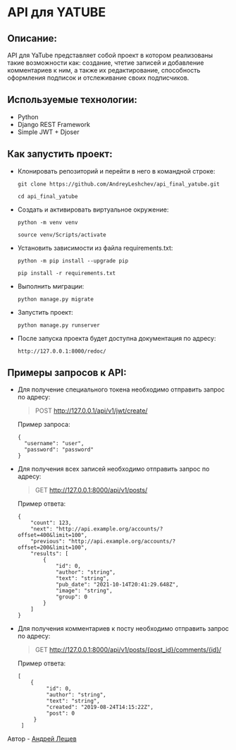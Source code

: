 # **API для YATUBE**

## Описание:

API для YaTube представляет собой проект в котором реализованы такие возможности как: создание, чтетие записей и добавление комментариев к ним, а также их редактирование, способность оформления подписок и отслеживание своих подписчиков.

## Используемые технологии:
* Python
* Django REST Framework
* Simple JWT + Djoser

## Как запустить проект:

* Клонировать репозиторий и перейти в него в командной строке:

  ```
  git clone https://github.com/AndreyLeshchev/api_final_yatube.git
  ```
  ```
  cd api_final_yatube
  ```

* Cоздать и активировать виртуальное окружение:

  ```
  python -m venv venv
  ```
  ```
  source venv/Scripts/activate
  ```

* Установить зависимости из файла requirements.txt:

  ```
  python -m pip install --upgrade pip
  ```

  ```
  pip install -r requirements.txt
  ```

* Выполнить миграции:

  ```
  python manage.py migrate
  ```

* Запустить проект:

  ```
  python manage.py runserver
  ```
  
* После запуска проекта будет доступна документация по адресу:

  ```
  http://127.0.0.1:8000/redoc/
  ```

## Примеры запросов к API:

* Для получение специального токена необходимо отправить запрос по адресу:

  > POST http://127.0.0.1/api/v1/jwt/create/
  
  Пример запроса:

  ```
  {
    "username": "user",
    "password": "password"
  }
  ```
* Для получения всех записей необходимо отправить запрос по адресу:
  
  > GET http://127.0.0.1:8000/api/v1/posts/

  Пример ответа:
  
  ```
  {
      "count": 123,
      "next": "http://api.example.org/accounts/?offset=400&limit=100",
      "previous": "http://api.example.org/accounts/?offset=200&limit=100",
      "results": [
          {
              "id": 0,
              "author": "string",
              "text": "string",
              "pub_date": "2021-10-14T20:41:29.648Z",
              "image": "string",
              "group": 0
          }
      ]
  }
  ```

* Для получения комментариев к посту необходимо отправить запрос по адресу:

  > GET http://127.0.0.1:8000/api/v1/posts/{post_id}/comments/{id}/
  
  Пример ответа:
    
  ```
  [
      {
           "id": 0,
           "author": "string",
           "text": "string",
           "created": "2019-08-24T14:15:22Z",
           "post": 0
       }
   ]

Автор - [Андрей Лещев](https://github.com/AndreyLeshchev)